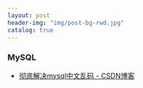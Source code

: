 ```yaml
---
layout: post
header-img: "img/post-bg-rwd.jpg"
catalog: true
---
```


### MySQL
- [彻底解决mysql中文乱码 - CSDN博客](https://blog.csdn.net/u012410733/article/details/61619656)